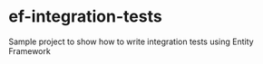 ef-integration-tests
====================

Sample project to show how to write integration tests using Entity Framework
